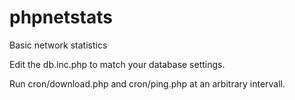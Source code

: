 phpnetstats
===========

Basic network statistics

Edit the db.inc.php to match your database settings.

Run cron/download.php and cron/ping.php at an arbitrary intervall.
